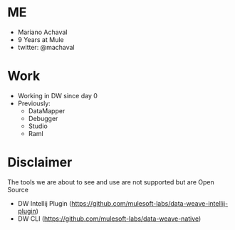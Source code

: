 # ME

- Mariano Achaval 
- 9 Years at Mule
- twitter: @machaval


# Work

- Working in DW since day 0
- Previously:
  - DataMapper
  - Debugger
  - Studio
  - Raml
    

# Disclaimer

The tools we are about to see and use are not supported but are Open Source

- DW Intellij Plugin (https://github.com/mulesoft-labs/data-weave-intellij-plugin)
- DW CLI (https://github.com/mulesoft-labs/data-weave-native)